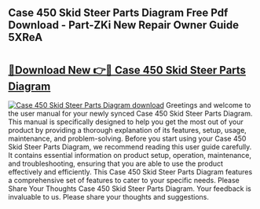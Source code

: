 ## Case 450 Skid Steer Parts Diagram Free Pdf Download - Part-ZKi New Repair Owner Guide 5XReA

# <h2><a href="http://dfk3sir.blite.top/?on=Case+450+Skid+Steer+Parts+Diagram">🔗Download New 👉🔴 Case 450 Skid Steer Parts Diagram</a></h2>

[![Case 450 Skid Steer Parts Diagram download](https://i.imgur.com/lujVjoI.png)](http://dfk3sir.blite.top/?on=Case+450+Skid+Steer+Parts+Diagram)
Greetings and welcome to the user manual for your newly synced Case 450 Skid Steer Parts Diagram. This manual is specifically designed to help you get the most out of your product by providing a thorough explanation of its features, setup, usage, maintenance, and problem-solving. Before you start using your Case 450 Skid Steer Parts Diagram, we recommend reading this user guide carefully. It contains essential information on product setup, operation, maintenance, and troubleshooting, ensuring that you are able to use the product effectively and efficiently. This Case 450 Skid Steer Parts Diagram features a comprehensive set of features to cater to your specific needs. Please Share Your Thoughts Case 450 Skid Steer Parts Diagram. Your feedback is invaluable to us. Please share your thoughts and suggestions.
